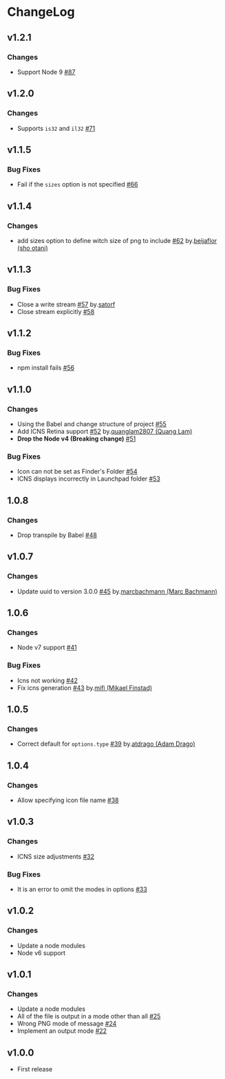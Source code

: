 # ChangeLog

## v1.2.1

### Changes

* Support Node 9 [#87](https://github.com/akabekobeko/npm-icon-gen/issues/87)

## v1.2.0

### Changes

* Supports `is32` and `il32` [#71](https://github.com/akabekobeko/npm-icon-gen/issues/71)

## v1.1.5

### Bug Fixes

* Fail if the `sizes` option is not specified [#66](https://github.com/akabekobeko/npm-icon-gen/issues/66)

## v1.1.4

### Changes

* add sizes option to define witch size of png to include [#62](https://github.com/akabekobeko/npm-icon-gen/pull/62) by.[beijaflor (sho otani)](https://github.com/beijaflor)

## v1.1.3

### Bug Fixes

* Close a write stream [#57](https://github.com/akabekobeko/npm-icon-gen/pull/57) by.[satorf](https://github.com/satorf)
* Close stream explicitly [#58](https://github.com/akabekobeko/npm-icon-gen/issues/58)

## v1.1.2

### Bug Fixes

* npm install fails [#56](https://github.com/akabekobeko/npm-icon-gen/issues/56)

## v1.1.0

### Changes

* Using the Babel and change structure of project [#55](https://github.com/akabekobeko/npm-icon-gen/issues/55)
* Add ICNS Retina support [#52](https://github.com/akabekobeko/npm-icon-gen/pull/52)  by.[quanglam2807 (Quang Lam)](https://github.com/quanglam2807)
* **Drop the Node v4 (Breaking change)** [#51](https://github.com/akabekobeko/npm-icon-gen/issues/51)

### Bug Fixes

* Icon can not be set as Finder's Folder [#54](https://github.com/akabekobeko/npm-icon-gen/issues/54)
* ICNS displays incorrectly in Launchpad folder [#53](https://github.com/akabekobeko/npm-icon-gen/issues/53)

## 1.0.8

### Changes

* Drop transpile by Babel [#48](https://github.com/akabekobeko/npm-icon-gen/issues/48)

## v1.0.7

### Changes

* Update uuid to version 3.0.0 [#45](https://github.com/akabekobeko/npm-icon-gen/pull/45) by.[marcbachmann (Marc Bachmann)](https://github.com/marcbachmann)

## 1.0.6

### Changes

* Node v7 support [#41](https://github.com/akabekobeko/npm-icon-gen/issues/41)

### Bug Fixes

* Icns not working [#42](https://github.com/akabekobeko/npm-icon-gen/issues/42)
* Fix icns generation [#43](https://github.com/akabekobeko/npm-icon-gen/pull/43) by.[mifi (Mikael Finstad)](https://github.com/mifi)

## 1.0.5

### Changes

* Correct default for `options.type` [#39](https://github.com/akabekobeko/npm-icon-gen/pull/39) by.[atdrago (Adam Drago)](https://github.com/atdrago)

## 1.0.4

### Changes

* Allow specifying icon file name [#38](https://github.com/akabekobeko/npm-icon-gen/issues/38)

## v1.0.3

### Changes

* ICNS size adjustments [#32](https://github.com/akabekobeko/npm-icon-gen/issues/32)

### Bug Fixes

* It is an error to omit the modes in options [#33](https://github.com/akabekobeko/npm-icon-gen/issues/33)

## v1.0.2

### Changes

* Update a node modules
* Node v6 support

## v1.0.1

### Changes

* Update a node modules
* All of the file is output in a mode other than all [#25](https://github.com/akabekobeko/npm-icon-gen/issues/25)
* Wrong PNG mode of message [#24](https://github.com/akabekobeko/npm-icon-gen/issues/24)
* Implement an output mode [#22](https://github.com/akabekobeko/npm-icon-gen/issues/22)

## v1.0.0

* First release
